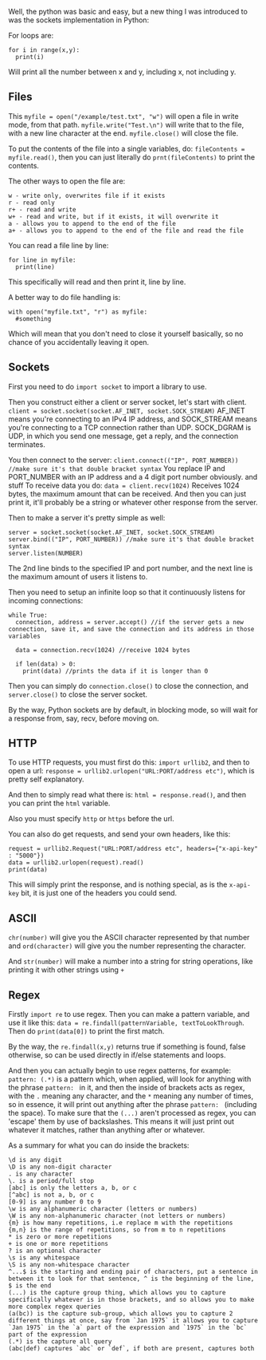 Well, the python was basic and easy, but a new thing I was introduced to was the sockets implementation in Python:

For loops are:
```
for i in range(x,y):
  print(i)
```
Will print all the number between x and y, including x, not including y.

## Files
This `myfile = open("/example/test.txt", "w")` will open a file in write mode, from that path.
`myfile.write("Test.\n")` will write that to the file, with a new line character at the end.
`myfile.close()` will close the file.

To put the contents of the file into a single variables, do: `fileContents = myfile.read()`, then you can just literally do `prnt(fileContents)` to print the contents.

The other ways to open the file are:
```
w - write only, overwrites file if it exists
r - read only
r+ - read and write
w+ - read and write, but if it exists, it will overwrite it
a - allows you to append to the end of the file
a+ - allows you to append to the end of the file and read the file
```

You can read a file line by line:
```
for line in myfile:
  print(line)
```
This specifically will read and then print it, line by line.

A better way to do file handling is:
```
with open("myfile.txt", "r") as myfile:
  #something
```
Which will mean that you don't need to close it yourself basically, so no chance of you accidentally leaving it open.

## Sockets

First you need to do `import socket` to import a library to use.

Then you construct either a client or server socket, let's start with client.
`client = socket.socket(socket.AF_INET, socket.SOCK_STREAM)`
AF_INET means you're connecting to an IPv4 IP address, and SOCK_STREAM means you're connecting to a TCP connection rather than UDP.
SOCK_DGRAM is UDP, in which you send one message, get a reply, and the connection terminates.

You then connect to the server:
```client.connect(("IP", PORT_NUMBER)) //make sure it's that double bracket syntax```
You replace IP and PORT_NUMBER with an IP address and a 4 digit port number obviously.
 and stuff
To receive data you do:
`data = client.recv(1024)`
Receives 1024 bytes, the maximum amount that can be received.
And then you can just print it, it'll probably be a string or whatever other response from the server.

Then to make a server it's pretty simple as well:
```
server = socket.socket(socket.AF_INET, socket.SOCK_STREAM)
server.bind(("IP", PORT_NUMBER)) //make sure it's that double bracket syntax
server.listen(NUMBER)
```
The 2nd line binds to the specified IP and port number, and the next line is the maximum amount of users it listens to.

Then you need to setup an infinite loop so that it continuously listens for incoming connections:
```
while True:
  connection, address = server.accept() //if the server gets a new connection, save it, and save the connection and its address in those variables
  
  data = connection.recv(1024) //receive 1024 bytes
  
  if len(data) > 0:
    print(data) //prints the data if it is longer than 0
```

Then you can simply do `connection.close()` to close the connection, and `server.close()` to close the server socket.

By the way, Python sockets are by default, in blocking mode, so will wait for a response from, say, recv, before moving on.

## HTTP
To use HTTP requests, you must first do this: `import urllib2`, and then to open a url: `response = urllib2.urlopen("URL:PORT/address etc")`, which is pretty self explanatory.

And then to simply read what there is: `html = response.read()`, and then you can print the `html` variable.

Also you must specify `http` or `https` before the url.

You can also do get requests, and send your own headers, like this:
```
request = urllib2.Request("URL:PORT/address etc", headers={"x-api-key" : "5000"})
data = urllib2.urlopen(request).read()
print(data)
```
This will simply print the response, and is nothing special, as is the `x-api-key` bit, it is just one of the headers you could send.

## ASCII
`chr(number)` will give you the ASCII character represented by that number and `ord(character)` will give you the number representing the character.

And `str(number)` will make a number into a string for string operations, like printing it with other strings using `+`

## Regex
Firstly `import re` to use regex.
Then you can make a pattern variable, and use it like this:
`data = re.findall(patternVariable, textToLookThrough`. Then do `print(data[0])` to print the first match.

By the way, the `re.findall(x,y)` returns true if something is found, false otherwise, so can be used directly in if/else statements and loops.

And then you can actually begin to use regex patterns, for example:
`pattern: (.*)` is a pattern which, when applied, will look for anything with the phrase `pattern: ` in it, and then the inside of brackets acts as regex, with the `.` meaning any character, and the `*` meaning any number of times, so in essence, it will print out anything after the phrase `pattern: ` (including the space). To make sure that the `(...)` aren't processed as regex, you can 'escape' them by use of backslashes.
This means it will just print out whatever it matches, rather than anything after or whatever.

As a summary for what you can do inside the brackets:
```
\d is any digit
\D is any non-digit character
. is any character
\. is a period/full stop
[abc] is only the letters a, b, or c
[^abc] is not a, b, or c
[0-9] is any number 0 to 9
\w is any alphanumeric character (letters or numbers)
\W is any non-alphanumeric character (not letters or numbers)
{m} is how many repetitions, i.e replace m with the repetitions
{m,n} is the range of repetitions, so from m to n repetitions
* is zero or more repetitions
+ is one or more repetitions
? is an optional character
\s is any whitespace
\S is any non-whitespace character
^...$ is the starting and ending pair of characters, put a sentence in between it to look for that sentence, ^ is the beginning of the line, $ is the end
(...) is the capture group thing, which allows you to capture specifically whatever is in those brackets, and so allows you to make more complex regex queries
(a(bc)) is the capture sub-group, which allows you to capture 2 different things at once, say from `Jan 1975` it allows you to capture `Jan 1975` in the `a` part of the expression and `1975` in the `bc` part of the expression
(.*) is the capture all query
(abc|def) captures `abc` or `def`, if both are present, captures both
```
